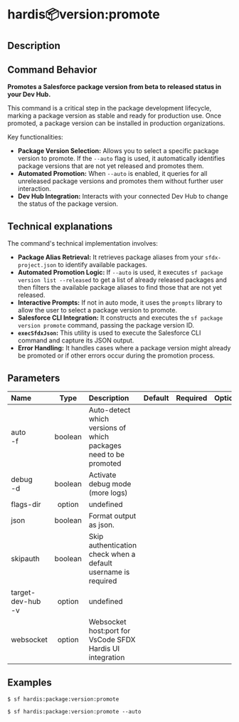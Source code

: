 <!-- This file has been generated with command 'sf hardis:doc:plugin:generate'. Please do not update it manually or it may be overwritten -->
# hardis:package:version:promote

## Description


## Command Behavior

**Promotes a Salesforce package version from beta to released status in your Dev Hub.**

This command is a critical step in the package development lifecycle, marking a package version as stable and ready for production use. Once promoted, a package version can be installed in production organizations.

Key functionalities:

- **Package Version Selection:** Allows you to select a specific package version to promote. If the `--auto` flag is used, it automatically identifies package versions that are not yet released and promotes them.
- **Automated Promotion:** When `--auto` is enabled, it queries for all unreleased package versions and promotes them without further user interaction.
- **Dev Hub Integration:** Interacts with your connected Dev Hub to change the status of the package version.

## Technical explanations

The command's technical implementation involves:

- **Package Alias Retrieval:** It retrieves package aliases from your `sfdx-project.json` to identify available packages.
- **Automated Promotion Logic:** If `--auto` is used, it executes `sf package version list --released` to get a list of already released packages and then filters the available package aliases to find those that are not yet released.
- **Interactive Prompts:** If not in auto mode, it uses the `prompts` library to allow the user to select a package version to promote.
- **Salesforce CLI Integration:** It constructs and executes the `sf package version promote` command, passing the package version ID.
- **`execSfdxJson`:** This utility is used to execute the Salesforce CLI command and capture its JSON output.
- **Error Handling:** It handles cases where a package version might already be promoted or if other errors occur during the promotion process.


## Parameters

| Name                  |  Type   | Description                                                      | Default | Required | Options |
|:----------------------|:-------:|:-----------------------------------------------------------------|:-------:|:--------:|:-------:|
| auto<br/>-f           | boolean | Auto-detect which versions of which packages need to be promoted |         |          |         |
| debug<br/>-d          | boolean | Activate debug mode (more logs)                                  |         |          |         |
| flags-dir             | option  | undefined                                                        |         |          |         |
| json                  | boolean | Format output as json.                                           |         |          |         |
| skipauth              | boolean | Skip authentication check when a default username is required    |         |          |         |
| target-dev-hub<br/>-v | option  | undefined                                                        |         |          |         |
| websocket             | option  | Websocket host:port for VsCode SFDX Hardis UI integration        |         |          |         |

## Examples

```shell
$ sf hardis:package:version:promote
```

```shell
$ sf hardis:package:version:promote --auto
```


